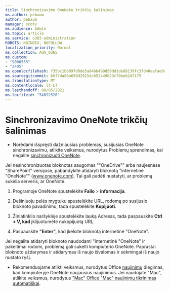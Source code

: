 ```yaml
---
title: Sinchronizavimo OneNote trikčių šalinimas
ms.author: pebaum
author: pebaum
manager: scotv
ms.audience: Admin
ms.topic: article
ms.service: o365-administration
ROBOTS: NOINDEX, NOFOLLOW
localization_priority: Normal
ms.collection: Adm_O365
ms.custom:
- "9000555"
- "2405"
ms.openlocfilehash: f35bc1b8097d0de5a84bb499d50dd1de88139fc3fd40eafae9d3f4ad17d84d2a
ms.sourcegitcommit: b5f7da89a650d2915dc652449623c78be6247175
ms.translationtype: MT
ms.contentlocale: lt-LT
ms.lasthandoff: 08/05/2021
ms.locfileid: "54092526"
---
```

# <a name="troubleshoot-onenote-sync-issues"></a>Sinchronizavimo OneNote trikčių šalinimas

* Norėdami išspręsti dažniausias problemas, susijusias OneNote sinchronizavimu, atlikite veiksmus, nurodytus Problemų sprendimas, kai negalite [sinchronizuoti OneNote](https://support.office.com/article/Fix-issues-when-you-can-t-sync-OneNote-299495ef-66d1-448f-90c1-b785a6968d45).

Jei nesinchronizuotas bloknotas saugomas ""OneDrive"" arba naujesnėse "SharePoint" versijose, pabandykite atidaryti bloknotą "internetinė "OneNote"" (www.onenote.com). Tai gali padėti nustatyti, ar problemą sukelia serveris, ar OneNote.

1. Programoje OneNote spustelėkite **Failo**  >  **informacija**.

2. Dešiniuoju pelės mygtuku spustelėkite URL, rodomą po susijusio bloknoto pavadinimu, tada spustelėkite **Kopijuoti**.

3. Žiniatinklio naršyklėje spustelėkite lauką Adresas, tada paspauskite **Ctrl + V, kad** įklijuotumėte nukopijuotą URL.

4. Paspauskite **"Enter",** kad įkelsite bloknotą internetinė "OneNote".

Jei negalite atidaryti bloknoto naudodami "internetinė "OneNote" ir pakeitimai rodomi, problemą gali sukelti kompiuterio OneNote. Paprastai bloknoto uždarymas ir atidarymas iš naujo išvalomas ir sėkmingai iš naujo nustato ryšį.

* Rekomenduojame atlikti veiksmus, nurodytus Office [naujinimų](https://support.office.com/article/Install-Office-updates-2ab296f3-7f03-43a2-8e50-46de917611c5) diegimas, kad kompiuteryje OneNote naujausius naujinimus. Jei naudojate "Mac", atlikite veiksmus, nurodytus ["Mac" Office "Mac" naujinimų tikrinimas automatiškai](https://support.office.com/article/update-office-for-mac-automatically-bfd1e497-c24d-4754-92ab-910a4074d7c1).